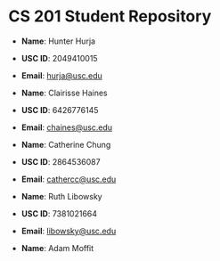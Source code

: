 # CS 201 Student Repository

- **Name**: Hunter Hurja
- **USC ID**: 2049410015
- **Email**: hurja@usc.edu


- **Name**: Clairisse Haines
- **USC ID**: 6426776145
- **Email**: chaines@usc.edu


- **Name**: Catherine Chung
- **USC ID**: 2864536087
- **Email**: cathercc@usc.edu


- **Name**: Ruth Libowsky
- **USC ID**: 7381021664
- **Email**: libowsky@usc.edu

- **Name**: Adam Moffit
